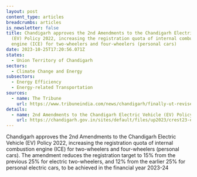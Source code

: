 ```yaml
---
layout: post
content_type: articles
breadcrumbs: articles
is_newsletter: false
title: Chandigarh approves the 2nd Amendments to the Chandigarh Electric Vehicle
  (EV) Policy 2022, increasing the registration quota of internal combustion
  engine (ICE) for two-wheelers and four-wheelers (personal cars)
date: 2023-10-25T17:20:56.071Z
states:
  - Union Territory of Chandigarh
sectors:
  - Climate Change and Energy
subsectors:
  - Energy Efficiency
  - Energy-related Transportation
sources:
  - name: The Tribune
    url: https://www.tribuneindia.com/news/chandigarh/finally-ut-revises-ev-policy-554523
details:
  - name: 2nd Amendments to the Chandigarh Electric Vehicle (EV) Policy, 2022
    url: https://chandigarh.gov.in/sites/default/files/up2023/crest23-ev2amnd-1910.PDF
---
```

Chandigarh approves the 2nd Amendments to the Chandigarh Electric Vehicle (EV) Policy 2022, increasing the registration quota of internal combustion engine (ICE) for two-wheelers and four-wheelers (personal cars). The amendment reduces the registration target to 15% from the previous 25% for electric two-wheelers, and 12% from the earlier 25% for personal electric cars, to be achieved in the financial year 2023-24
